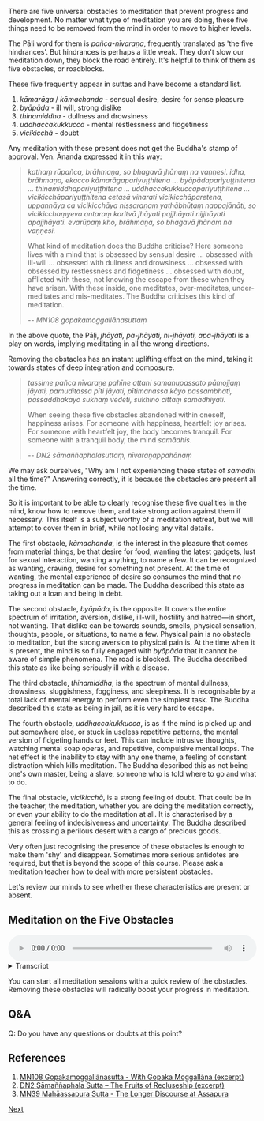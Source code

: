 There are five universal obstacles to meditation that prevent progress and development. No matter what type of meditation you are doing, these five things need to be removed from the mind in order to move to higher levels.

The Pāḷi word for them is *pañca-nīvaraṇa*, frequently translated as 'the five hindrances'. But hindrances is perhaps a little weak. They don't slow our meditation down, they block the road entirely. It's helpful to think of them as five obstacles, or roadblocks.

These five frequently appear in suttas and have become a standard list.

1. *kāmarāga* / *kāmachanda* - sensual desire, desire for sense pleasure
2. *byāpāda* - ill will, strong dislike
3. *thinamiddha* - dullness and drowsiness
4. *uddhaccakukkucca* - mental restlessness and fidgetiness
5. *vicikicchā* - doubt

Any meditation with these present does not get the Buddha's stamp of approval. Ven. Ānanda expressed it in this way:

> *kathaṃ rūpañca, brāhmaṇa, so bhagavā jhānaṃ na vaṇṇesi. idha, brāhmaṇa, ekacco kāmarāgapariyuṭṭhitena ... byāpādapariyuṭṭhitena ... thinamiddhapariyuṭṭhitena ... uddhaccakukkuccapariyuṭṭhitena ... vicikicchāpariyuṭṭhitena cetasā viharati vicikicchāparetena, uppannāya ca vicikicchāya nissaraṇaṃ yathābhūtaṃ nappajānāti, so vicikicchaṃyeva antaraṃ karitvā jhāyati pajjhāyati nijjhāyati apajjhāyati. evarūpaṃ kho, brāhmaṇa, so bhagavā jhānaṃ na vaṇṇesi.*
> 
> What kind of meditation does the Buddha criticise? Here someone lives with a mind that is obsessed by sensual desire ... obsessed with ill-will ... obsessed with dullness and drowsiness ... obsessed with obsessed by restlessness and fidgetiness ... obsessed with doubt, afflicted with these, not knowing the escape from these when they have arisen. With these inside, one meditates, over-meditates, under-meditates and mis-meditates. The Buddha criticises this kind of meditation.
> 
> -- *MN108 gopakamoggallānasuttaṃ*

In the above quote, the Pāḷi, *jhāyati, pa-jhāyati, ni-jhāyati, apa-jhāyati* is a play on words, implying meditating in all the wrong directions.

Removing the obstacles has an instant uplifting effect on the mind, taking it towards states of deep integration and composure.

> *tassime pañca nīvaraṇe pahīne attani samanupassato pāmojjaṃ jāyati, pamuditassa pīti jāyati, pītimanassa kāyo passambhati, passaddhakāyo sukhaṃ vedeti, sukhino cittaṃ samādhiyati.*
> 
> When seeing these five obstacles abandoned within oneself, happiness arises. For someone with happiness, heartfelt joy arises. For someone with heartfelt joy, the body becomes tranquil. For someone with a tranquil body, the mind *samādhis*.
> 
> -- *DN2 sāmaññaphalasuttaṃ, nīvaraṇappahānaṃ* 

We may ask ourselves, "Why am I not experiencing these states of *samādhi* all the time?" Answering correctly, it is because the obstacles are present all the time.

So it is important to be able to clearly recognise these five qualities in the mind, know how to remove them, and take strong action against them if necessary. This itself is a subject worthy of a meditation retreat, but we will attempt to cover them in brief, while not losing any vital details.

The first obstacle, *kāmachanda*, is the interest in the pleasure that comes from material things, be that desire for food, wanting the latest gadgets, lust for sexual interaction, wanting anything, to name a few. It can be recognized as wanting, craving, desire for something not present. At the time of wanting, the mental experience of desire so consumes the mind that no progress in meditation can be made. The Buddha described this state as taking out a loan and being in debt.

The second obstacle, *byāpāda*, is the opposite. It covers the entire spectrum of irritation, aversion, dislike, ill-will, hostility and hatred—in short, not wanting. That dislike can be towards sounds, smells, physical sensation, thoughts, people, or situations, to name a few. Physical pain is no obstacle to meditation, but the strong aversion to physical pain is. At the time when it is present, the mind is so fully engaged with *byāpāda* that it cannot be aware of simple phenomena. The road is blocked. The Buddha described this state as like being seriously ill with a disease.

The third obstacle, *thinamiddha*, is the spectrum of mental dullness, drowsiness, sluggishness, fogginess, and sleepiness. It is recognisable by a total lack of mental energy to perform even the simplest task. The Buddha described this state as being in jail, as it is very hard to escape.

The fourth obstacle, *uddhaccakukkucca*, is as if the mind is picked up and put somewhere else, or stuck in useless repetitive patterns, the mental version of fidgeting hands or feet. This can include intrusive thoughts, watching mental soap operas, and repetitive, compulsive mental loops. The net effect is the inability to stay with any one theme, a feeling of constant distraction which kills meditation. The Buddha described this as not being one's own master, being a slave, someone who is told where to go and what to do.

The final obstacle, *vicikicchā*, is a strong feeling of doubt. That could be in the teacher, the meditation, whether you are doing the meditation correctly, or even your ability to do the meditation at all. It is characterised by a general feeling of indecisiveness and uncertainty. The Buddha described this as crossing a perilous desert with a cargo of precious goods.

Very often just recognising the presence of these obstacles is enough to make them 'shy' and disappear. Sometimes more serious antidotes are required, but that is beyond the scope of this course. Please ask a meditation teacher how to deal with more persistent obstacles.

Let's review our minds to see whether these characteristics are present or absent.

## Meditation on the Five Obstacles


<audio controls style="width: 100%; max-width: 600px;">
    <source src="assets/audio/03-02-five-obstacles.mp3" type="audio/mpeg">
</audio>



<details>
<summary>Transcript</summary>
 
Let's take a look at the five obstacles within the mind.

Is there any sensual desire in your mind right now?

What are its recognisable characteristics?

It is recognisable as: wanting, desire, craving, very often accompanied by an image in the mind of the object that you desire.

Notice what the mind is like when these characteristics are present.

Very often, just recognising the obstacle is enough to remove it.

Notice what the mind is like when there is no sensual desire.

What does it feel like when it is absent?

The mere absence of sensual desire provides a measure of happiness.

---
Is there any ill-will in your mind right now?

What are its recognisable characteristics?

It is recognisable as: not wanting, irritation, aversion, resistance, disliking, arguing, hatred.

Notice what the mind is like when these characteristics are present.

Very often, just recognising the obstacle is enough to remove it.

Notice what the mind is like when there is no ill-will.

What does it feel like when it is absent?

The mere absence of ill-will provides a measure of happiness.

---
Is there any dullness and drowsiness in your mind right now?

What are its recognisable characteristics?

It is recognisable as: The total lack of mental energy and flexibility, dullness, lethargy, fogginess, murkiness, literally stiffness, inflexibility. If you put the mind somewhere it just slides off, it has no staying power. There is the complete inability to stay with a theme of reflection because of sluggishness.

Notice what the mind is like when these characteristics are present.

Very often, just recognising the obstacle is enough to remove it.

Notice what the mind is like when there is no dullness and drowsiness.

What does it feel like when it is absent?

The mere absence of dullness and drowsiness provides a measure of happiness.

---
Is there any restlessness and fidgeting in your mind right now?

What are its recognisable characteristics?

It is recognisable as: jumping from thought to thought, looping over some repetitive thought, or obsessing over some past action. There is the complete inability to stay with a theme of reflection because of over-activity in the mind.

Notice what the mind is like when these characteristics are present.

Very often, just recognising the obstacle is enough to remove it.

Notice what the mind is like when there is no restlessness and fidgeting.

What does it feel like when it is absent?

The mere absence of restlessness and fidgeting provides a measure of happiness.

---
Is there any doubt in your mind right now?

What are its recognisable characteristics?

It is recognisable as: uncertainty, confusion, not knowing what's happening, not knowing what to do next, being uncertain about the teacher, being uncertain about the teaching, being uncertain about the meditation itself, being uncertain about how to practice the meditation, being uncertain about the results of the meditation, being uncertain about your ability to achieve those results.

Notice what the mind is like when these characteristics are present.

Very often, just recognising the obstacle is enough to remove it.

Notice what the mind is like when there is no doubt.

What does it feel like when it is absent?

The mere absence of doubt provides a measure of happiness.

--- 
Get to know these five obstacles really well. 

1. Sensual desire
2. Ill-will
3. Dullness and drowsiness
4. Restlessness and fidgeting
5. Doubt

Learn to recognise when they are present. 

Learn to recognise when they are absent. 

Enjoy a mind that is free from these obstacles. 

Your progress in meditation depends on it.


</details>


You can start all meditation sessions with a quick review of the obstacles. Removing these obstacles will radically boost your progress in meditation.

## Q&A

Q: Do you have any questions or doubts at this point?

## References
1. <a href="7.1.%20References.html#mn108-gopakamoggallanasutta-with-gopaka-moggallana-excerpt">MN108 Gopakamoggallānasutta - With Gopaka Moggallāna (excerpt)</a>
2. <a href="7.1.%20References.html#dn2-samannaphala-sutta-the-fruits-of-recluseship-excerpt">DN2 Sāmaññaphala Sutta – The Fruits of Recluseship (excerpt)</a>
3. <a href="7.1.%20References.html#mn39-mahaassapura-sutta-the-longer-discourse-at-assapura">MN39 Mahāassapura Sutta - The Longer Discourse at Assapura</a>


<a href="3.3. Samatha Vipassanā.html">Next</a>

